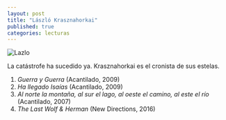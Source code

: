 ```yaml
---
layout: post
title: "László Krasznahorkai"
published: true
categories: lecturas
---
```


![Lazlo](https://pbs.twimg.com/media/ByyuTC1IYAAS7CV.jpg) 

La catástrofe ha sucedido ya. Krasznahorkai es el cronista de sus estelas.


1. *Guerra y Guerra* (Acantilado, 2009)
2. *Ha llegado Isaías* (Acantilado, 2009)
3. *Al norte la montaña, al sur el lago, al oeste el camino, al este el río* (Acantilado, 2007)
4. *The Last Wolf & Herman* (New Directions, 2016)
